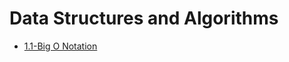 # Data Structures and Algorithms

- [1.1-Big O Notation](https://github.com/pv-cunha/data-structures-and-algorithms/tree/main/1.1-big-o-notation)